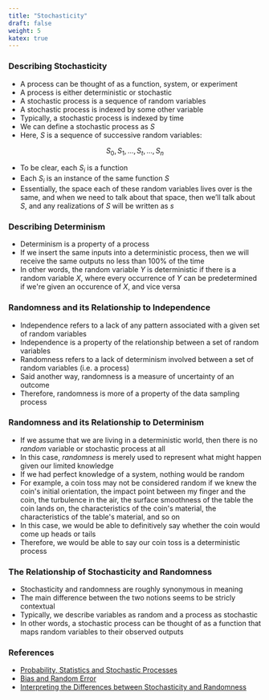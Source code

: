 ```yaml
---
title: "Stochasticity"
draft: false
weight: 5
katex: true
---
```


### Describing Stochasticity
- A process can be thought of as a function, system, or experiment
- A process is either deterministic or stochastic
- A stochastic process is a sequence of random variables
- A stochastic process is indexed by some other variable
- Typically, a stochastic process is indexed by time
- We can define a stochastic process as $S$
- Here, $S$ is a sequence of successive random variables:

$$ S_0, S_1, ..., S_t, ..., S_n $$

- To be clear, each $S_i$ is a function
- Each $S_i$ is an instance of the same function $S$
- Essentially, the space each of these random variables lives over is the same, and when we need to talk about that space, then we’ll talk about $S$, and any realizations of $S$ will be written as $s$

### Describing Determinism
- Determinism is a property of a process
- If we insert the same inputs into a deterministic process, then we will receive the same outputs no less than 100% of the time
- In other words, the random variable $Y$ is deterministic if there is a random variable $X$, where every occurrence of $Y$ can be predetermined if we're given an occurence of $X$, and vice versa

### Randomness and its Relationship to Independence
- Independence refers to a lack of any pattern associated with a given set of random variables
- Independence is a property of the relationship between a set of random variables
- Randomness refers to a lack of determinism involved between a set of random variables (i.e. a process)
- Said another way, randomness is a measure of uncertainty of an outcome
- Therefore, randomness is more of a property of the data sampling process

### Randomness and its Relationship to Determinism
- If we assume that we are living in a deterministic world, then there is no *random* variable or stochastic process at all
- In this case, *randomness* is merely used to represent what might happen given our limited knowledge
- If we had perfect knowledge of a system, nothing would be random
- For example, a coin toss may not be considered random if we knew the coin's initial orientation, the impact point between my finger and the coin, the turbulence in the air, the surface smoothness of the table the coin lands on, the characteristics of the coin's material, the characteristics of the table's material, and so on
- In this case, we would be able to definitively say whether the coin would come up heads or tails
- Therefore, we would be able to say our coin toss is a deterministic process

### The Relationship of Stochasticity and Randomness
- Stochasticity and randomness are roughly synonymous in meaning
- The main difference between the two notions seems to be stricly contextual
- Typically, we describe variables as random and a process as stochastic
- In other words, a stochastic process can be thought of as a function that maps random variables to their observed outputs

### References
- [Probability, Statistics and Stochastic Processes](http://bactra.org/prob-notes/srl.pdf)
- [Bias and Random Error](https://newonlinecourses.science.psu.edu/stat509/node/26/)
- [Interpreting the Differences between Stochasticity and Randomness](https://math.stackexchange.com/questions/114373/whats-the-difference-between-stochastic-and-random)
